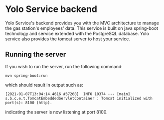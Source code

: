 # Yolo Service backend

Yolo Service's backend provides you with the MVC architecture to manage the gas station's employees' data. This service is built on java spring-boot technology and service extended with the PostgreSQL database. Yolo service also provides the tomcat server to host your service.

## Running the server
If you wish to run the server, run the following command:

```
mvn spring-boot:run
```


which should result in output such as:

```
[2021-01-07T13:04:14.4616 #37268]  INFO 10374 --- [main] s.b.c.e.t.TomcatEmbeddedServletContainer : Tomcat initialized with port(s): 8100 (http).

```

indicating the server is now listening at port 8100.

